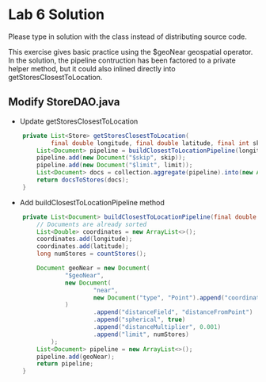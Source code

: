 Lab 6 Solution
==============

Please type in solution with the class instead of distributing source code.

This exercise gives basic practice using the $geoNear geospatial
operator. In the solution, the pipeline contruction has been factored
to a private helper method, but it could also inlined directly into
getStoresClosestToLocation.


Modify StoreDAO.java
--------------------

- Update getStoresClosestToLocation

```java
    private List<Store> getStoresClosestToLocation(
            final double longitude, final double latitude, final int skip, final int limit) {
        List<Document> pipeline = buildClosestToLocationPipeline(longitude, latitude);
        pipeline.add(new Document("$skip", skip));
        pipeline.add(new Document("$limit", limit));
        List<Document> docs = collection.aggregate(pipeline).into(new ArrayList<>());
        return docsToStores(docs);
    }
```

- Add buildClosestToLocationPipeline method

```java
    private List<Document> buildClosestToLocationPipeline(final double longitude, final double latitude) {
        // Documents are already sorted
        List<Double> coordinates = new ArrayList<>();
        coordinates.add(longitude);
        coordinates.add(latitude);
        long numStores = countStores();

        Document geoNear = new Document(
                "$geoNear",
                new Document(
                        "near",
                        new Document("type", "Point").append("coordinates", coordinates)
                )
                        .append("distanceField", "distanceFromPoint")
                        .append("spherical", true)
                        .append("distanceMultiplier", 0.001)
                        .append("limit", numStores)
            );
        List<Document> pipeline = new ArrayList<>();
        pipeline.add(geoNear);
        return pipeline;
    }
```




